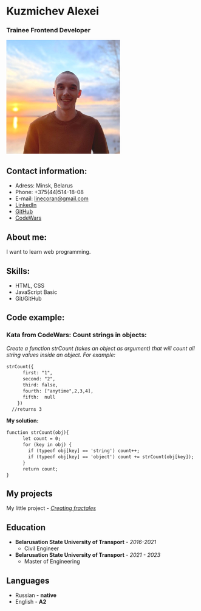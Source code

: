 # Kuzmichev Alexei #
### Trainee Frontend Developer ###

![My photo](img/myphoto.png)

## Contact information: ##

* Adress: Minsk, Belarus
* Phone: +375(44)514-18-08
* E-mail: linecoran@gmail.com
* [LinkedIn](https://www.linkedin.com/in/alexey-kuzmichev-4a5471239/)
* [GitHub](https://github.com/LineCoran)
* [CodeWars](https://www.codewars.com/users/LineCoran)

## About me: ##
I want to learn web programming.

## Skills: ##

* HTML, CSS
* JavaScript Basic
* Git/GitHub

## Code example: ##

### Kata from CodeWars: Count strings in objects: ###

*Create a function strCount (takes an object as argument) that will count all string values inside an object. For example:*
```
strCount({
      first: "1",
      second: "2",
      third: false,
      fourth: ["anytime",2,3,4],
      fifth:  null
    })
  //returns 3  
```  

**My solution:**

```
function strCount(obj){
      let count = 0;
      for (key in obj) {
        if (typeof obj[key] == 'string') count++;
        if (typeof obj[key] == 'object') count += strCount(obj[key]);
      }
      return count;
}
```
## My projects ##

My little project - [_Creating fractales_](https://linecoran.github.io/fractales)


## Education ##

* __Belarusation State University of Transport__ - _2016-2021_
    * Civil Engineer
* __Belarusation State University of Transport__ - _2021 - 2023_ 
    * Master of Engineering
    
## Languages ##

* Russian - __native__
* English - __A2__

